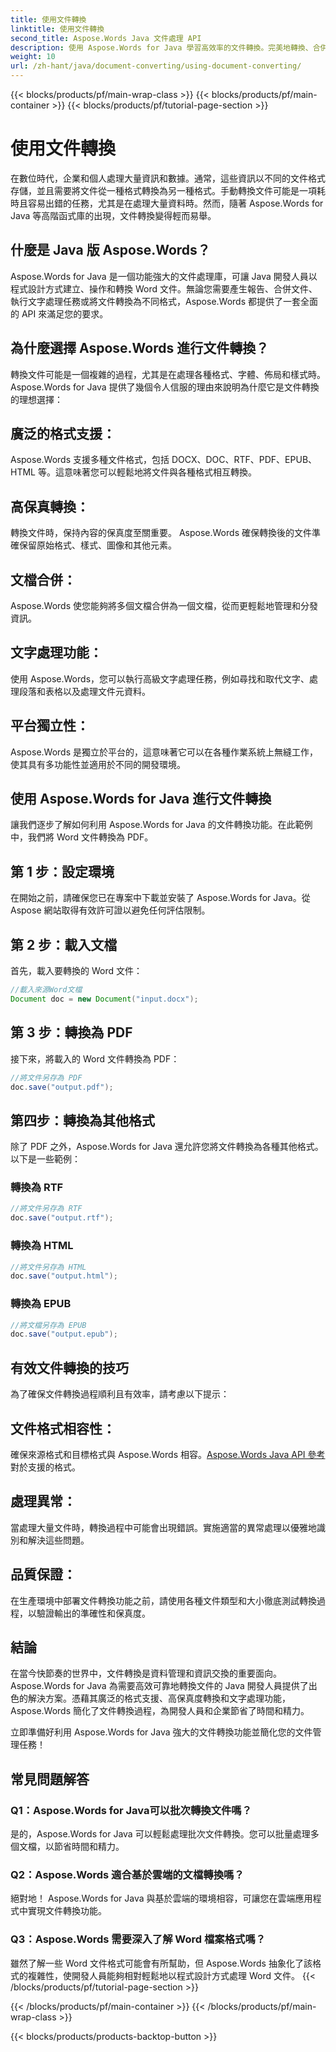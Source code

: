 ```yaml
---
title: 使用文件轉換
linktitle: 使用文件轉換
second_title: Aspose.Words Java 文件處理 API
description: 使用 Aspose.Words for Java 學習高效率的文件轉換。完美地轉換、合併和處理文件。在一個強大的庫中簡化您的工作流程。
weight: 10
url: /zh-hant/java/document-converting/using-document-converting/
---
```


{{< blocks/products/pf/main-wrap-class >}}
{{< blocks/products/pf/main-container >}}
{{< blocks/products/pf/tutorial-page-section >}}

# 使用文件轉換


在數位時代，企業和個人處理大量資訊和數據。通常，這些資訊以不同的文件格式存儲，並且需要將文件從一種格式轉換為另一種格式。手動轉換文件可能是一項耗時且容易出錯的任務，尤其是在處理大量資料時。然而，隨著 Aspose.Words for Java 等高階函式庫的出現，文件轉換變得輕而易舉。

## 什麼是 Java 版 Aspose.Words？

Aspose.Words for Java 是一個功能強大的文件處理庫，可讓 Java 開發人員以程式設計方式建立、操作和轉換 Word 文件。無論您需要產生報告、合併文件、執行文字處理任務或將文件轉換為不同格式，Aspose.Words 都提供了一套全面的 API 來滿足您的要求。

## 為什麼選擇 Aspose.Words 進行文件轉換？

轉換文件可能是一個複雜的過程，尤其是在處理各種格式、字體、佈局和樣式時。 Aspose.Words for Java 提供了幾個令人信服的理由來說明為什麼它是文件轉換的理想選擇：

## 廣泛的格式支援： 
Aspose.Words 支援多種文件格式，包括 DOCX、DOC、RTF、PDF、EPUB、HTML 等。這意味著您可以輕鬆地將文件與各種格式相互轉換。

## 高保真轉換： 
轉換文件時，保持內容的保真度至關重要。 Aspose.Words 確保轉換後的文件準確保留原始格式、樣式、圖像和其他元素。

## 文檔合併： 
Aspose.Words 使您能夠將多個文檔合併為一個文檔，從而更輕鬆地管理和分發資訊。

## 文字處理功能： 
使用 Aspose.Words，您可以執行高級文字處理任務，例如尋找和取代文字、處理段落和表格以及處理文件元資料。

## 平台獨立性： 
Aspose.Words 是獨立於平台的，這意味著它可以在各種作業系統上無縫工作，使其具有多功能性並適用於不同的開發環境。

## 使用 Aspose.Words for Java 進行文件轉換

讓我們逐步了解如何利用 Aspose.Words for Java 的文件轉換功能。在此範例中，我們將 Word 文件轉換為 PDF。

## 第 1 步：設定環境

在開始之前，請確保您已在專案中下載並安裝了 Aspose.Words for Java。從 Aspose 網站取得有效許可證以避免任何評估限制。

## 第 2 步：載入文檔

首先，載入要轉換的 Word 文件：

```java
//載入來源Word文檔
Document doc = new Document("input.docx");
```

## 第 3 步：轉換為 PDF

接下來，將載入的 Word 文件轉換為 PDF：

```java
//將文件另存為 PDF
doc.save("output.pdf");
```

## 第四步：轉換為其他格式

除了 PDF 之外，Aspose.Words for Java 還允許您將文件轉換為各種其他格式。以下是一些範例：

### 轉換為 RTF

```java
//將文件另存為 RTF
doc.save("output.rtf");
```

### 轉換為 HTML

```java
//將文件另存為 HTML
doc.save("output.html");
```

### 轉換為 EPUB

```java
//將文檔另存為 EPUB
doc.save("output.epub");
```

## 有效文件轉換的技巧

為了確保文件轉換過程順利且有效率，請考慮以下提示：

## 文件格式相容性： 
確保來源格式和目標格式與 Aspose.Words 相容。[Aspose.Words Java API 參考](https://reference.aspose.com/words/java/)對於支援的格式。

## 處理異常： 
當處理大量文件時，轉換過程中可能會出現錯誤。實施適當的異常處理以優雅地識別和解決這些問題。

## 品質保證： 
在生產環境中部署文件轉換功能之前，請使用各種文件類型和大小徹底測試轉換過程，以驗證輸出的準確性和保真度。

## 結論

在當今快節奏的世界中，文件轉換是資料管理和資訊交換的重要面向。 Aspose.Words for Java 為需要高效可靠地轉換文件的 Java 開發人員提供了出色的解決方案。憑藉其廣泛的格式支援、高保真度轉換和文字處理功能，Aspose.Words 簡化了文件轉換過程，為開發人員和企業節省了時間和精力。

立即準備好利用 Aspose.Words for Java 強大的文件轉換功能並簡化您的文件管理任務！

## 常見問題解答

### Q1：Aspose.Words for Java可以批次轉換文件嗎？

是的，Aspose.Words for Java 可以輕鬆處理批次文件轉換。您可以批量處理多個文檔，以節省時間和精力。

### Q2：Aspose.Words 適合基於雲端的文檔轉換嗎？

絕對地！ Aspose.Words for Java 與基於雲端的環境相容，可讓您在雲端應用程式中實現文件轉換功能。

### Q3：Aspose.Words 需要深入了解 Word 檔案格式嗎？

雖然了解一些 Word 文件格式可能會有所幫助，但 Aspose.Words 抽象化了該格式的複雜性，使開發人員能夠相對輕鬆地以程式設計方式處理 Word 文件。
{{< /blocks/products/pf/tutorial-page-section >}}

{{< /blocks/products/pf/main-container >}}
{{< /blocks/products/pf/main-wrap-class >}}

{{< blocks/products/products-backtop-button >}}

